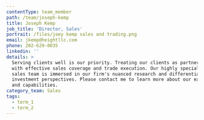 ```yaml
---
contentType: team_member
path: /team/joseph-kemp
title: Joseph Kemp
job_title: 'Director, Sales'
portrait: /files/joey kemp sales and trading.png
email: jkemp@heightllc.com
phone: 202-629-0035
linkedin: ''
details: >
  Serving clients well is our priority. Treating our clients as partners starts
  with effective sales coverage and trade execution. Our highly specialized
  sales team is immersed in our firm's nuanced research and differentiated
  investment perspectives. Please contact me to learn more about our expertise
  and capabilities.
category_team: Sales
tags:
  - term_1
  - term_2
---
```


